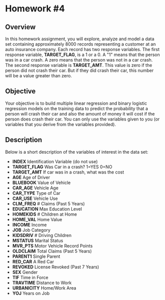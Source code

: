# Homework #4

## Overview

In this homework assignment, you will explore, analyze and model a data set containing approximately $8000$ records representing a customer at an auto insurance company. Each record has two response variables. The first response variable, **TARGET_FLAG**, is a $1$ or a $0$. A "$1$" means that the person was in a car crash. A zero means that the person was not in a car crash. The second response variable is **TARGET_AMT**. This value is zero if the person did not crash their car. But if they did crash their car, this number will be a value greater than zero.

## Objective

Your objective is to build multiple linear regression and binary logistic regression models on the training data to predict the probability that a person will crash their car and also the amount of money it will cost if the person does crash their car. You can only use the variables given to you (or variables that you derive from the variables provided).

## Description

Below is a short description of the variables of interest in the data set:

- **INDEX**	Identification Variable (do not use)
- **TARGET_FLAG**	Was Car in a crash? 1=YES 0=NO
- **TARGET_AMT**	If car was in a crash, what was the cost
- **AGE**	Age of Driver
- **BLUEBOOK**	Value of Vehicle
- **CAR_AGE**	Vehicle Age
- **CAR_TYPE**	Type of Car
- **CAR_USE**	Vehicle Use
- **CLM_FREQ**	# Claims (Past 5 Years)
- **EDUCATION**	Max Education Level
- **HOMEKIDS**	# Children at Home
- **HOME_VAL**	Home Value
- **INCOME**	Income
- **JOB**	Job Category
- **KIDSDRIV**	# Driving Children
- **MSTATUS**	Marital Status
- **MVR_PTS**	Motor Vehicle Record Points
- **OLDCLAIM**	Total Claims (Past 5 Years)
- **PARENT1**	Single Parent
- **RED_CAR**	A Red Car
- **REVOKED**	License Revoked (Past 7 Years)
- **SEX**	Gender
- **TIF**	Time in Force
- **TRAVTIME**	Distance to Work
- **URBANICITY**	Home/Work Area
- **YOJ**	Years on Job

